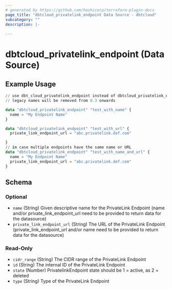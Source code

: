```yaml
---
# generated by https://github.com/hashicorp/terraform-plugin-docs
page_title: "dbtcloud_privatelink_endpoint Data Source - dbtcloud"
subcategory: ""
description: |-
  
---
```


# dbtcloud_privatelink_endpoint (Data Source)



## Example Usage

```terraform
// use dbt_cloud_privatelink_endpoint instead of dbtcloud_privatelink_endpoint for the legacy resource names
// legacy names will be removed from 0.3 onwards

data "dbtcloud_privatelink_endpoint" "test_with_name" {
  name = "My Endpoint Name"
}

data "dbtcloud_privatelink_endpoint" "test_with_url" {
  private_link_endpoint_url = "abc.privatelink.def.com"

}
// in case multiple endpoints have the same name or URL
data "dbtcloud_privatelink_endpoint" "test_with_name_and_url" {
  name = "My Endpoint Name"
  private_link_endpoint_url = "abc.privatelink.def.com"
}
```

<!-- schema generated by tfplugindocs -->
## Schema

### Optional

- `name` (String) Given descriptive name for the PrivateLink Endpoint (name and/or private_link_endpoint_url need to be provided to return data for the datasource)
- `private_link_endpoint_url` (String) The URL of the PrivateLink Endpoint (private_link_endpoint_url and/or name need to be provided to return data for the datasource)

### Read-Only

- `cidr_range` (String) The CIDR range of the PrivateLink Endpoint
- `id` (String) The internal ID of the PrivateLink Endpoint
- `state` (Number) PrivatelinkEndpoint state should be 1 = active, as 2 = deleted
- `type` (String) Type of the PrivateLink Endpoint


